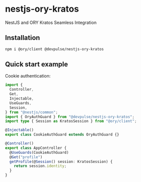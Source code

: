 # nestjs-ory-kratos

NestJS and ORY Kratos Seamless Integration

## Installation

```sh
npm i @ory/client @devpulse/nestjs-ory-kratos
```

## Quick start example

Cookie authentication:

```ts
import {
  Controller,
  Get,
  Injectable,
  UseGuards,
  Session,
} from "@nestjs/common";
import { OryAuthGuard } from "@devpulse/nestjs-ory-kratos";
import type { Session as KratosSession } from "@ory/client";

@Injectable()
export class CookieAuthGuard extends OryAuthGuard {}

@Controller()
export class AppController {
  @UseGuards(CookieAuthGuard)
  @Get("profile")
  getProfile(@Session() session: KratosSession) {
    return session.identity;
  }
}
```
